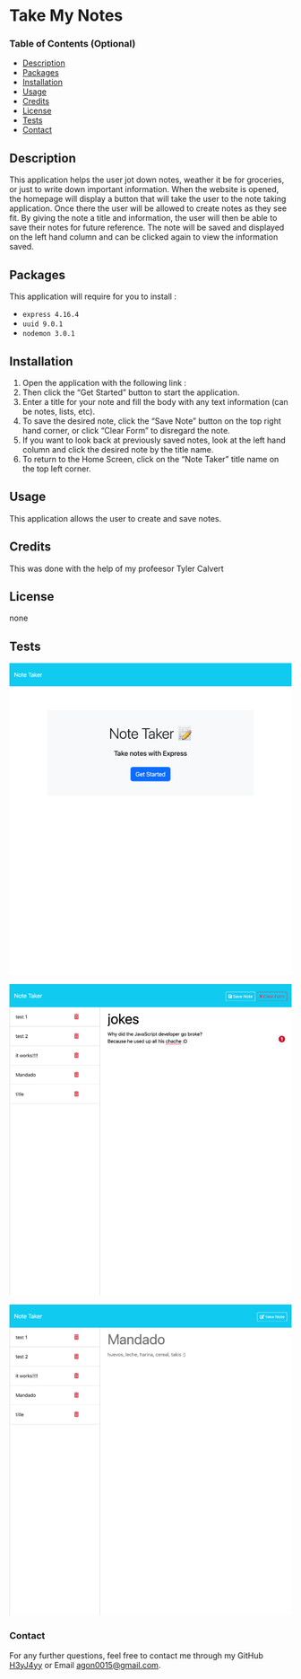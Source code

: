 
  # Take My Notes 

  ### Table of Contents (Optional)

  - [Description](#description)
  - [Packages](#packages)
  - [Installation](#installation)
  - [Usage](#usage)
  - [Credits](#credits)
  - [License](#license)
  - [Tests](#tests)
  - [Contact](#contact)

  ## Description
  This application helps the user jot down notes, weather it be for groceries, or just to write down important information. When the website is opened, the homepage will display a button that will take the user to the note taking application. Once there the user will be allowed to create notes as they see fit. By giving the note a title and information, the user will then be able to save their notes for future reference. The note will be saved and displayed on the left hand column and can be clicked again to view the information saved.  

  ## Packages
  This application will require for you to install :
  - `express 4.16.4`
  - `uuid 9.0.1`
  - `nodemon 3.0.1`

  ## Installation
1. Open the application  with the following link : 
2. Then click the “Get Started” button to start the application.
3. Enter a title for your note and fill the body with any text information (can be notes, lists, etc).
4. To save the desired note, click the “Save Note” button on the top right hand corner, or click “Clear Form” to disregard the note. 
5. If you want to look back at previously saved notes, look at the left hand column and click the desired note by the title name. 
6. To return to the Home Screen, click on the “Note Taker” title name on the top left corner.  


  ## Usage
  This application allows the user to create and save notes.

  ## Credits
  This was done with the help of my profeesor Tyler Calvert
  
  ## License
  none 
 
  ## Tests
  ![Note-Taker-homepage.png](./images/Note-Taker-homepage.png)

  ![Note-Taker-example.png](./images/Note-Taker-example.png)

  ![Note-Taker-previous-example.png](./images/Note-Taker-previous-example.png)

  ### Contact 
  For any further questions, feel free to contact me through my GitHub [H3yJ4yy](https://github.com/H3yJ4yy) or Email [agon0015@gmail.com](mailto:agon0015@gmail.com).
